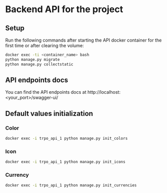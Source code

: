 # Backend API for the project

## Setup

Run the following commands after starting the API docker container for the first
time or after clearing the volume:

```bash
docker exec -ti <container_name> bash
python manage.py migrate
python manage.py collectstatic
```

## API endpoints docs

You can find the API endpoints docs at http://localhost:<your_port>/swagger-ui/

## Default values initialization

### Color

```bash
docker exec -i trpo_api_1 python manage.py init_colors
```

### Icon

```bash
docker exec -i trpo_api_1 python manage.py init_icons
```

### Currency

```bash
docker exec -i trpo_api_1 python manage.py init_currencies
```
